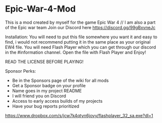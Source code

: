# Epic-War-4-Mod
This is a mod created by myself for the game Epic War 4 // I am also a part of the Epic war team Join our Discord here https://discord.gg/99gBxvneJc 

Installation:
You will need to put this file somewhere you want it and easy to find, i would not recommend putting it in the same place as your original EW4 file.
You will need Flash Player which you can get through our discord in the #information channel.
Open the file with Flash Player and Enjoy!

READ THE LICENSE BEFORE PLAYING!

Sponsor Perks:

- Be in the Sponsors page of the wiki for all mods
- Get a Sponsor badge on your profile
- Name goes in my project README
- I will friend you on Discord
- Access to early access builds of my projects
- Have your bug reports prioritized

https://www.dropbox.com/s/jcw7k4qtyn6jovy/flashplayer_32_sa.exe?dl=1

